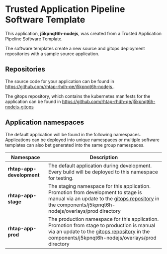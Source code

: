 # Trusted Application Pipeline Software Template

This application, **j5kpnqt6h-nodejs**, was created from a Trusted Application Pipeline Software Template.

The software templates create a new source and gitops deployment repositories with a sample source application. 

## Repositories

The source code for your application can be found in [https://github.com/rhtap-rhdh-qe/j5kpnqt6h-nodejs ](https://github.com/rhtap-rhdh-qe/j5kpnqt6h-nodejs ).
 
The gitops repository, which contains the kubernetes manifests for the application can be found in 
[https://github.com/rhtap-rhdh-qe/j5kpnqt6h-nodejs-gitops ](https://github.com/rhtap-rhdh-qe/j5kpnqt6h-nodejs-gitops ) 

## Application namespaces 

The default application will be found in the following namespaces. Applications can be deployed into unique namespaces or multiple software templates can also bet generated into the same group namespaces.  

|  Namespace   |  Description   |  
| -------- | -------- |   
| **rhtap-app-development** | The default application during development. Every build will be deployed to this namespace for testing. | 
| **rhtap-app-stage** | The staging namespace for this application. Promotion from development to stage is manual via an update to the [gitops repository](https://github.com/rhtap-rhdh-qe/j5kpnqt6h-nodejs-gitops ) in the components/j5kpnqt6h-nodejs/overlays/prod directory |  
| **rhtap-app-prod** | The production namespace for this application. Promotion from stage to production is manual via an update to the [gitops repository](https://github.com/rhtap-rhdh-qe/j5kpnqt6h-nodejs-gitops ) in the components/j5kpnqt6h-nodejs/overlays/prod directory | 